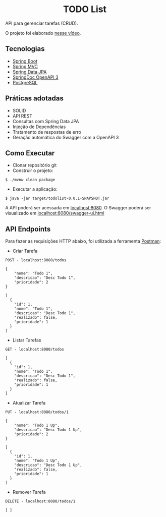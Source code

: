 <h1 align="center">
  TODO List
</h1>

API para gerenciar tarefas (CRUD).

O projeto foi elaborado [nesse vídeo](https://youtu.be/IjProDV001o).

## Tecnologias

- [Spring Boot](https://spring.io/projects/spring-boot)
- [Spring MVC](https://docs.spring.io/spring-framework/reference/web/webmvc.html)
- [Spring Data JPA](https://spring.io/projects/spring-data-jpa)
- [SpringDoc OpenAPI 3](https://springdoc.org/v2/#spring-webflux-support)
- [PostgreSQL](https://www.postgresql.org/download/)

## Práticas adotadas

- SOLID
- API REST
- Consultas com Spring Data JPA
- Injeção de Dependências
- Tratamento de respostas de erro
- Geração automática do Swagger com a OpenAPI 3

## Como Executar

- Clonar repositório git
- Construir o projeto:
```
$ ./mvnw clean package
```
- Executar a aplicação:
```
$ java -jar target/todolist-0.0.1-SNAPSHOT.jar
```

A API poderá ser acessada em [localhost:8080](http://localhost:8080).
O Swagger poderá ser visualizado em [localhost:8080/swagger-ui.html](http://localhost:8080/swagger-ui.html)

## API Endpoints

Para fazer as requisições HTTP abaixo, foi utilizada a ferramenta [Postman](https://www.postman.com/):

- Criar Tarefa
```
POST - localhost:8080/todos

{
    "nome": "Todo 1",
    "descricao": "Desc Todo 1",
    "prioridade": 2
}

[
  {
    "id": 1,
    "nome": "Todo 1",
    "descricao": "Desc Todo 1",
    "realizado": false,
    "prioridade": 1
  }
]
```

- Listar Tarefas
```
GET - localhost:8080/todos

[
  {
    "id": 1,
    "nome": "Todo 1",
    "descricao": "Desc Todo 1",
    "realizado": false,
    "prioridade": 1
  }
]
```

- Atualizar Tarefa
```
PUT - localhost:8080/todos/1

{
    "nome": "Todo 1 Up",
    "descricao": "Desc Todo 1 Up",
    "prioridade": 2
}

[
  {
    "id": 1,
    "nome": "Todo 1 Up",
    "descricao": "Desc Todo 1 Up",
    "realizado": false,
    "prioridade": 1
  }
]
```

- Remover Tarefa
```
DELETE - localhost:8080/todos/1

[ ]
```